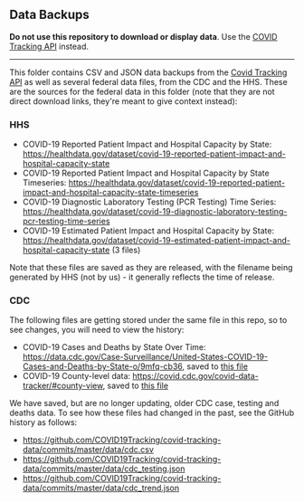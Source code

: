 ## Data Backups

**Do not use this repository to download or display data**. Use the [COVID Tracking API](https://covidtracking.com/api) instead.

---

This folder contains CSV and JSON data backups from the [Covid Tracking API](https://covidtracking.com/api) as well as several federal data files, from the CDC and the HHS. These are the sources for the federal data in this folder (note that they are not direct download links, they're meant to give context instead):

### HHS

- COVID-19 Reported Patient Impact and Hospital Capacity by State: https://healthdata.gov/dataset/covid-19-reported-patient-impact-and-hospital-capacity-state
- COVID-19 Reported Patient Impact and Hospital Capacity by State Timeseries: https://healthdata.gov/dataset/covid-19-reported-patient-impact-and-hospital-capacity-state-timeseries
- COVID-19 Diagnostic Laboratory Testing (PCR Testing) Time Series: https://healthdata.gov/dataset/covid-19-diagnostic-laboratory-testing-pcr-testing-time-series
- COVID-19 Estimated Patient Impact and Hospital Capacity by State: https://healthdata.gov/dataset/covid-19-estimated-patient-impact-and-hospital-capacity-state (3 files)

Note that these files are saved as they are released, with the filename being generated by HHS (not by us) - it generally reflects the time of release.

### CDC

The following files are getting stored under the same file in this repo, so to see changes, you will need to view the history:
- COVID-19 Cases and Deaths by State Over Time: https://data.cdc.gov/Case-Surveillance/United-States-COVID-19-Cases-and-Deaths-by-State-o/9mfq-cb36, saved to [this file](https://github.com/COVID19Tracking/covid-tracking-data/blob/master/data/cdc_cases_deaths.csv)
- COVID-19 County-level data: https://covid.cdc.gov/covid-data-tracker/#county-view, saved to [this file](https://github.com/COVID19Tracking/covid-tracking-data/blob/master/data/cdc_counties.csv)

We have saved, but are no longer updating, older CDC case, testing and deaths data. To see how these files had changed in the past, see the GitHub history as follows:
- https://github.com/COVID19Tracking/covid-tracking-data/commits/master/data/cdc.csv
- https://github.com/COVID19Tracking/covid-tracking-data/commits/master/data/cdc_testing.json
- https://github.com/COVID19Tracking/covid-tracking-data/commits/master/data/cdc_trend.json
